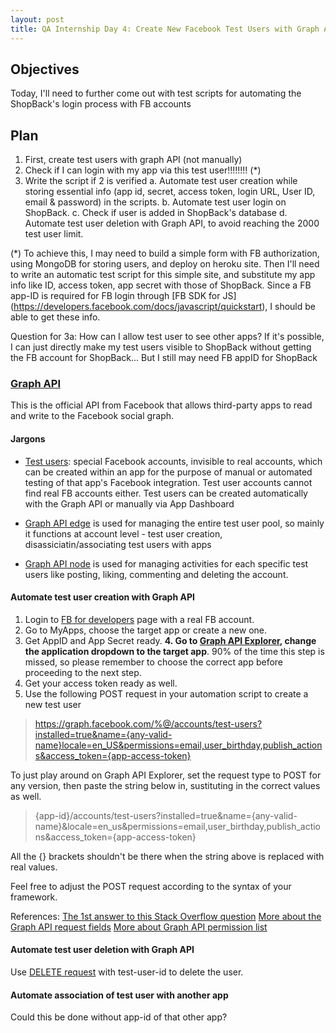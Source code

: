 ```yaml
---
layout: post
title: QA Internship Day 4: Create New Facebook Test Users with Graph API
---
```


## Objectives

Today, I'll need to further come out with test scripts for automating the ShopBack's login process with FB accounts

## Plan

1. First, create test users with graph API (not manually)
2. Check if I can login with my app via this test user!!!!!!!! (*)
3. Write the script if 2 is verified
   a. Automate test user creation while storing essential info (app id, secret, access token, login URL, User ID, email & password) in the scripts.
   b. Automate test user login on ShopBack. 
   c. Check if user is added in ShopBack's database
   d. Automate test user deletion with Graph API, to avoid reaching the 2000 test user limit.

(*) To achieve this, I may need to build a simple form with FB authorization, using MongoDB for storing users, and deploy on heroku site. Then I'll need to write an automatic test script for this simple site, and substitute my app info like ID, access token, app secret with those of ShopBack. Since a FB app-ID is required for FB login through [FB SDK for JS] (https://developers.facebook.com/docs/javascript/quickstart), I should be able to get these info.

Question for 3a: How can I allow test user to see other apps? If it's possible, I can just directly make my test users visible to ShopBack without getting the FB account for ShopBack... But I still may need FB appID for ShopBack

### [Graph API](https://developers.facebook.com/docs/graph-api)

This is the official API from Facebook that allows third-party apps to read and write to the Facebook social graph. 

#### Jargons

- [Test users](https://developers.facebook.com/docs/apps/test-users): special Facebook accounts, invisible to real accounts, which can be created within an app for the purpose of manual or automated testing of that app's Facebook integration. Test user accounts cannot find real FB accounts either. Test users can be created automatically with the Graph API or manually via App Dashboard

- [Graph API edge](https://developers.facebook.com/docs/graph-api/reference/v2.9/app/accounts/test-users) is used for managing the entire test user pool, so mainly it functions at account level - test user creation, disassiciatin/associating test users with apps

- [Graph API node](https://developers.facebook.com/docs/graph-api/reference/v2.9/test-user) is used for managing activities for each specific test users like posting, liking, commenting and deleting the account.

#### Automate test user creation with Graph API

1. Login to [FB for developers](https://developers.facebook.com/) page with a real FB account.
2. Go to MyApps, choose the target app or create a new one.
3. Get AppID and App Secret ready.
**4. Go to [Graph API Explorer](https://developers.facebook.com/tools/explorer/), change the application dropdown to the target app**. 90% of the time this step is missed, so please remember to choose the correct app before proceeding to the next step.
5. Get your access token ready as well.
6. Use the following POST request in your automation script to create a new test user

>https://graph.facebook.com/%@/accounts/test-users?installed=true&name={any-valid-name}locale=en_US&permissions=email,user_birthday,publish_actions&access_token={app-access-token}

To just play around on Graph API Explorer, set the request type to POST for any version, then paste the string below in, sustituting in the correct values as well.

>{app-id}/accounts/test-users?installed=true&name={any-valid-name}&locale=en_us&permissions=email,user_birthday,publish_actions&access_token={app-access-token}

All the {} brackets shouldn't be there when the string above is replaced with real values.

Feel free to adjust the POST request according to the syntax of your framework.

References:
[The 1st answer to this Stack Overflow question](http://stackoverflow.com/questions/24046772/how-to-add-test-friends-to-facebook-test-users-programmatically-using-facebook-i#)
[More about the Graph API request fields](https://developers.facebook.com/docs/graph-api/reference/app/accounts/test-users#publish)
[More about Graph API permission list](https://developers.facebook.com/docs/facebook-login/permissions/)


#### Automate test user deletion with Graph API
 
Use [DELETE request](https://developers.facebook.com/docs/graph-api/reference/v2.9/test-user#deleting) with test-user-id to delete the user.

#### Automate association of test user with another app

Could this be done without app-id of that other app?
